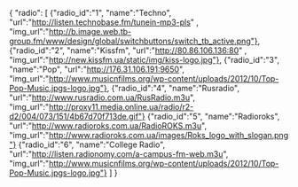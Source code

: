 {
  "radio":
	[
      {"radio_id":"1", "name":"Techno", "url":"http://listen.technobase.fm/tunein-mp3-pls" , "img_url":"http://b.image.web.tb-group.fm/www/design/global/switchbuttons/switch_tb_active.png"},
      {"radio_id":"2", "name":"Kissfm", "url":"http://80.86.106.136:80" , "img_url":"http://new.kissfm.ua/static/img/kiss-logo.jpg"},
      {"radio_id":"3", "name":"Pop", "url":"http://176.31.106.191:9650", "img_url":"http://www.musicnfilms.org/wp-content/uploads/2012/10/Top-Pop-Music.jpgs-logo.jpg"},
      {"radio_id":"4", "name":"Rusradio", "url":"http://www.rusradio.com.ua/RusRadio.m3u", "img_url":"http://proxy11.media.online.ua/radio/r2-d2/004/073/151/4b67d70f713de.gif"}
      {"radio_id":"5", "name":"Radioroks", "url":"http://www.radioroks.com.ua/RadioROKS.m3u", "img_url":"http://www.radioroks.com.ua/images/Roks_logo_with_slogan.png"}
      {"radio_id":"6", "name":"College Radio", "url":"http://listen.radionomy.com/a-campus-fm-web.m3u", "img_url":"http://www.musicnfilms.org/wp-content/uploads/2012/10/Top-Pop-Music.jpgs-logo.jpg"}
	]
}
